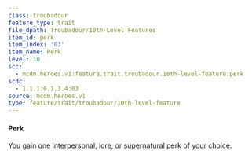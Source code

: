 ```yaml
---
class: troubadour
feature_type: trait
file_dpath: Troubadour/10th-Level Features
item_id: perk
item_index: '03'
item_name: Perk
level: 10
scc:
  - mcdm.heroes.v1:feature.trait.troubadour.10th-level-feature:perk
scdc:
  - 1.1.1:6.1.3.4:03
source: mcdm.heroes.v1
type: feature/trait/troubadour/10th-level-feature
---
```


#### Perk

You gain one interpersonal, lore, or supernatural perk of your choice.
